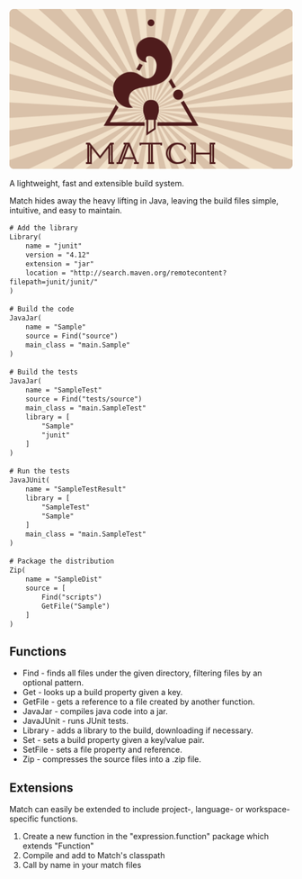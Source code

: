 
![Match](./docs/header/Match.png)

A lightweight, fast and extensible build system.

Match hides away the heavy lifting in Java, leaving the build files simple, intuitive, and easy to maintain.

    # Add the library
    Library(
        name = "junit"
        version = "4.12"
        extension = "jar"
        location = "http://search.maven.org/remotecontent?filepath=junit/junit/"
    )

    # Build the code
    JavaJar(
        name = "Sample"
        source = Find("source")
        main_class = "main.Sample"
    )
    
    # Build the tests
    JavaJar(
        name = "SampleTest"
        source = Find("tests/source")
        main_class = "main.SampleTest"
        library = [
            "Sample"
            "junit"
        ]
    )
    
    # Run the tests
    JavaJUnit(
        name = "SampleTestResult"
        library = [
            "SampleTest"
            "Sample"
        ]
        main_class = "main.SampleTest"
    )

    # Package the distribution
    Zip(
        name = "SampleDist"
        source = [
            Find("scripts")
            GetFile("Sample")
        ]
    )

## Functions
- Find - finds all files under the given directory, filtering files by an optional pattern.
- Get - looks up a build property given a key.
- GetFile - gets a reference to a file created by another function.
- JavaJar - compiles java code into a jar.
- JavaJUnit - runs JUnit tests.
- Library - adds a library to the build, downloading if necessary.
- Set - sets a build property given a key/value pair.
- SetFile - sets a file property and reference.
- Zip - compresses the source files into a .zip file.

## Extensions
Match can easily be extended to include project-, language- or workspace-specific functions.

1. Create a new function in the "expression.function" package which extends "Function"
2. Compile and add to Match's classpath
3. Call by name in your match files
